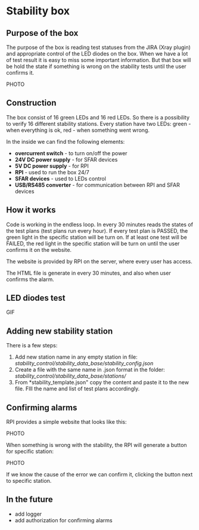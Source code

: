 # Stability box

## Purpose of the box

The purpose of the box is reading test statuses from the JIRA (Xray plugin) and appropriate control of the LED diodes on the box. When we have a lot of test result it is easy to miss some important information. But that box will be hold the state if something is wrong on the stability tests until the user confirms it. 

PHOTO

## Construction

The box consist of 16 green LEDs and 16 red LEDs. So there is a possibility to verify 16 different stability stations. Every station have two LEDs: green - when everything is ok, red - when something went wrong. 

In the inside we can find the following elements:
- **overcurrent switch** - to turn on/off the power
- **24V DC power supply** - for SFAR devices
- **5V DC power supply** - for RPI
- **RPI** - used to run the box 24/7
- **SFAR devices** - used to LEDs control
- **USB/RS485 converter** - for communication between RPI and SFAR devices

## How it works

Code is working in the endless loop. In every 30 minutes reads the states of the test plans (test plans run every hour). If every test plan is PASSED, the green light in the specific station will be turn on. If at least one test will be FAILED, the red light in the specific station will be turn on until the user confirms it on the website. 

The website is provided by RPI on the server, where every user has access. 

The HTML file is generate in every 30 minutes, and also when user confirms the alarm. 

## LED diodes test

GIF

## Adding new stability station

There is a few steps:
1. Add new station name in any empty station in file: *stability_control/stability_data_base/stability_config.json*
2. Create a file with the same name in .json format in the folder: *stability_control/stability_data_base/stations/*
3. From *stability_template.json" copy the content and paste it to the new file. FIll the name and list of test plans accordingly.

## Confirming alarms
RPI provides a simple website that looks like this:

PHOTO

When something is wrong with the stability, the RPI will generate a button for specific station:

PHOTO

If we know the cause of the error we can confirm it, clicking the button next to specific station.

## In the future
- add logger
- add authorization for confirming alarms
